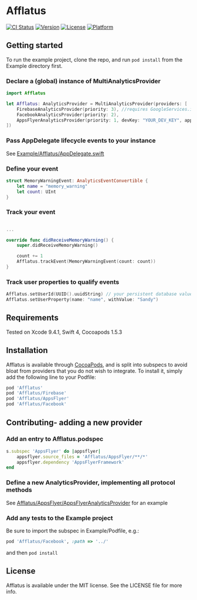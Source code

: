 # Afflatus

[![CI Status](https://img.shields.io/travis/jondwillis/Afflatus.svg?style=flat)](https://travis-ci.org/jondwillis/Afflatus)
[![Version](https://img.shields.io/cocoapods/v/Afflatus.svg?style=flat)](https://cocoapods.org/pods/Afflatus)
[![License](https://img.shields.io/cocoapods/l/Afflatus.svg?style=flat)](https://cocoapods.org/pods/Afflatus)
[![Platform](https://img.shields.io/cocoapods/p/Afflatus.svg?style=flat)](https://cocoapods.org/pods/Afflatus)

## Getting started

To run the example project, clone the repo, and run `pod install` from the Example directory first.

### Declare a (global) instance of MultiAnalyticsProvider

```swift
import Afflatus

let Afflatus: AnalyticsProvider = MultiAnalyticsProvider(providers: [
    FirebaseAnalyticsProvider(priority: 3), //requires GoogleServices.info
    FacebookAnalyticsProvider(priority: 2),
    AppsFlyerAnalyticsProvider(priority: 1, devKey: "YOUR_DEV_KEY", appId: "YOUR_APP_ID")
])
```

### Pass AppDelegate lifecycle events to your instance

See [Example/Afflatus/AppDelegate.swift](Example/Afflatus/AppDelegate.swift)

### Define your event

```swift
struct MemoryWarningEvent: AnalyticsEventConvertible {
    let name = "memory_warning"
    let count: UInt
}
```

### Track your event

```swift

...

override func didReceiveMemoryWarning() {
    super.didReceiveMemoryWarning()

    count += 1
    Afflatus.trackEvent(MemoryWarningEvent(count: count))
}
```

### Track user properties to qualify events

```swift
Afflatus.setUserId(UUID().uuidString) // your persistent database value in production
Afflatus.setUserProperty(name: "name", withValue: "Sandy")
```

## Requirements

Tested on Xcode 9.4.1, Swift 4, Cocoapods 1.5.3

## Installation

Afflatus is available through [CocoaPods](https://cocoapods.org), and is split into subspecs to avoid bloat from providers that you do not wish to integrate. To install
it, simply add the following line to your Podfile:

```ruby
pod 'Afflatus'
pod 'Afflatus/Firebase'
pod 'Afflatus/AppsFlyer'
pod 'Afflatus/Facebook'
```

## Contributing- adding a new provider

### Add an entry to Afflatus.podspec

```ruby
s.subspec 'AppsFlyer' do |appsflyer|
    appsflyer.source_files = 'Afflatus/AppsFlyer/**/*'
    appsflyer.dependency 'AppsFlyerFramework'
end
```

### Define a new AnalyticsProvider, implementing all protocol methods

See [Afflatus/AppsFlyer/AppsFlyerAnalyticsProvider](Afflatus/AppsFlyer/AppsFlyerAnalyticsProvider) for an example

### Add any tests to the Example project

Be sure to import the subspec in Example/Podfile, e.g.:

```ruby
pod 'Afflatus/Facebook', :path => '../'
```

and then `pod install`

## License

Afflatus is available under the MIT license. See the LICENSE file for more info.
